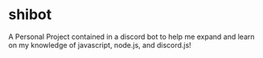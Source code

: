 # shibot
A Personal Project contained in a discord bot to help me expand and learn on my knowledge of javascript, node.js, and discord.js!
